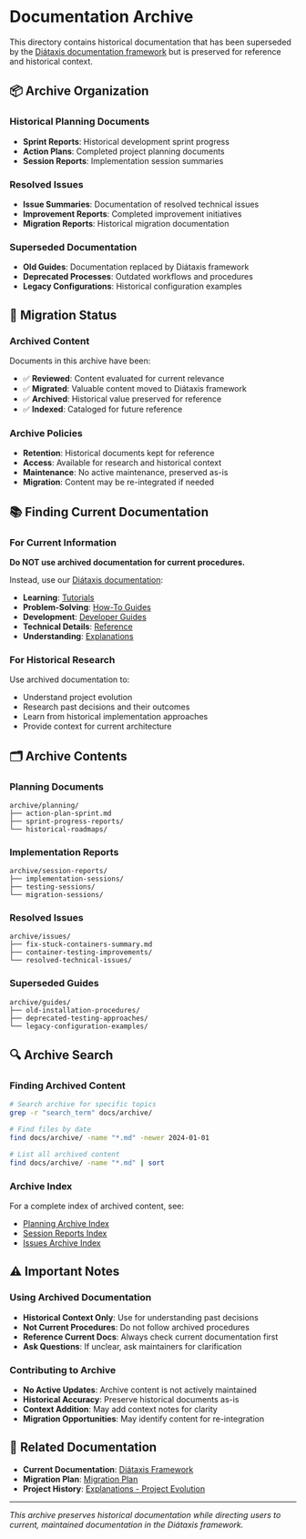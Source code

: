 # Documentation Archive

This directory contains historical documentation that has been superseded by the [Diátaxis documentation framework](../diataxis/) but is preserved for reference and historical context.

## 📦 Archive Organization

### Historical Planning Documents
- **Sprint Reports**: Historical development sprint progress
- **Action Plans**: Completed project planning documents
- **Session Reports**: Implementation session summaries

### Resolved Issues
- **Issue Summaries**: Documentation of resolved technical issues
- **Improvement Reports**: Completed improvement initiatives
- **Migration Reports**: Historical migration documentation

### Superseded Documentation
- **Old Guides**: Documentation replaced by Diátaxis framework
- **Deprecated Processes**: Outdated workflows and procedures
- **Legacy Configurations**: Historical configuration examples

## 🔄 Migration Status

### Archived Content
Documents in this archive have been:
- ✅ **Reviewed**: Content evaluated for current relevance
- ✅ **Migrated**: Valuable content moved to Diátaxis framework
- ✅ **Archived**: Historical value preserved for reference
- ✅ **Indexed**: Cataloged for future reference

### Archive Policies
- **Retention**: Historical documents kept for reference
- **Access**: Available for research and historical context
- **Maintenance**: No active maintenance, preserved as-is
- **Migration**: Content may be re-integrated if needed

## 📚 Finding Current Documentation

### For Current Information
**Do NOT use archived documentation for current procedures.**

Instead, use our [Diátaxis documentation](../diataxis/):
- **Learning**: [Tutorials](../diataxis/tutorials/)
- **Problem-Solving**: [How-To Guides](../diataxis/how-to-guides/)
- **Development**: [Developer Guides](../diataxis/how-to-guides/developer/)
- **Technical Details**: [Reference](../diataxis/reference/)
- **Understanding**: [Explanations](../diataxis/explanations/)

### For Historical Research
Use archived documentation to:
- Understand project evolution
- Research past decisions and their outcomes
- Learn from historical implementation approaches
- Provide context for current architecture

## 🗂️ Archive Contents

### Planning Documents
```
archive/planning/
├── action-plan-sprint.md
├── sprint-progress-reports/
└── historical-roadmaps/
```

### Implementation Reports
```
archive/session-reports/
├── implementation-sessions/
├── testing-sessions/
└── migration-sessions/
```

### Resolved Issues
```
archive/issues/
├── fix-stuck-containers-summary.md
├── container-testing-improvements/
└── resolved-technical-issues/
```

### Superseded Guides
```
archive/guides/
├── old-installation-procedures/
├── deprecated-testing-approaches/
└── legacy-configuration-examples/
```

## 🔍 Archive Search

### Finding Archived Content
```bash
# Search archive for specific topics
grep -r "search_term" docs/archive/

# Find files by date
find docs/archive/ -name "*.md" -newer 2024-01-01

# List all archived content
find docs/archive/ -name "*.md" | sort
```

### Archive Index
For a complete index of archived content, see:
- [Planning Archive Index](planning/INDEX.md)
- [Session Reports Index](session-reports/INDEX.md)
- [Issues Archive Index](issues/INDEX.md)

## ⚠️ Important Notes

### Using Archived Documentation
- **Historical Context Only**: Use for understanding past decisions
- **Not Current Procedures**: Do not follow archived procedures
- **Reference Current Docs**: Always check current documentation first
- **Ask Questions**: If unclear, ask maintainers for clarification

### Contributing to Archive
- **No Active Updates**: Archive content is not actively maintained
- **Historical Accuracy**: Preserve historical documents as-is
- **Context Addition**: May add context notes for clarity
- **Migration Opportunities**: May identify content for re-integration

## 🔗 Related Documentation

- **Current Documentation**: [Diátaxis Framework](../diataxis/)
- **Migration Plan**: [Migration Plan](../DIATAXIS_MIGRATION_PLAN.md)
- **Project History**: [Explanations - Project Evolution](../diataxis/explanations/project-evolution.md)

---

*This archive preserves historical documentation while directing users to current, maintained documentation in the Diátaxis framework.*
